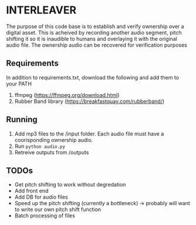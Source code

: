 # INTERLEAVER
The purpose of this code base is to establish and verify ownership over a digital asset. This is acheived by recording another 
audio segment, pitch shifting it so it is inaudible to humans and overlaying it with the original audio file. The ownership audio
can be recovered for verification purposes 

## Requirements 
In addition to requirements.txt, download the following and add them to your PATH
1. ffmpeg (https://ffmpeg.org/download.html)
2. Rubber Band library (https://breakfastquay.com/rubberband/) 


## Running 
1. Add mp3 files to the /input folder. Each audio file must have a coorisponding ownership audio. 
2. Run ```python audio.py```
3. Retreive outputs from /outputs

## TODOs
* Get pitch shifting to work without degredation
* Add front end 
* Add DB for audio files
* Speed up the pitch shifting (currently a bottleneck) -> probably will want to write our own pitch shift function
* Batch processing of files
